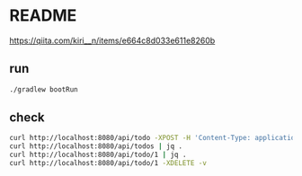 # README

https://qiita.com/kiri__n/items/e664c8d033e611e8260b

## run

```bash
./gradlew bootRun
```

## check

```bash
curl http://localhost:8080/api/todo -XPOST -H 'Content-Type: application/json' -d '{"summary": "my first task"}' | jq .
curl http://localhost:8080/api/todos | jq .
curl http://localhost:8080/api/todo/1 | jq .
curl http://localhost:8080/api/todo/1 -XDELETE -v
```
